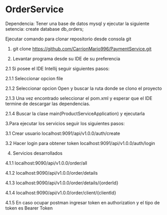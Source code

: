 # OrderService
Dependencia: Tener una base de datos mysql y ejecutar la siguiente setencia: 
create database db_orders;

Ejecutar comando para clonar repositorio desde consola git

1. git clone https://github.com/CarrionMario996/PaymentService.git

2. Levantar programa desde su IDE de su preferencia

2.1 Si posee el IDE Intellij seguir siguientes pasos:

2.1.1 Seleccionar opcion file

2.1.2 Seleccionar opcion Open y buscar la ruta donde se clono el proyecto

2.1.3 Una vez encontrado seleccionar el pom.xml y esperar que el IDE termine de descargar las dependencias.

2.1.4 Buscar la clase main(ProductServiceApplication) y ejecutarla

3.Para ejecutar los servicios seguir los siguientes pasos:

3.1 Crear usuario localhost:9091/api/v1.0.0/auth/create

3.2 Hacer login para obtener token localhost:9091/api/v1.0.0/auth/login

4. Servicios desarrollados

4.1.1 localhost:9090/api/v1.0.0/order/all

4.1.2 localhost:9090/api/v1.0.0/order/details

4.1.3 localhost:9090/api/v1.0.0/order/details/{orderId}

4.1.4 localhost:9090/api/v1.0.0/order/client/{clientId}

4.1.5 En caso ocupar postman ingresar token en authorization y el tipo de token es Bearer Token

